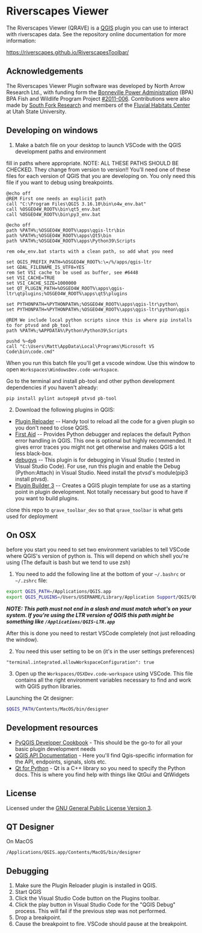 # Riverscapes Viewer

The Riverscapes Viewer (QRAVE) is a [QGIS](http://www.qgis.org/en/site/) plugin you can use to interact with riverscapes data. See the repository online documentation for more information:

<https://riverscapes.github.io/RiverscapesToolbar/>

## Acknowledgements

The Riverscapes Viewer Plugin software was developed by North Arrow Research Ltd., with funding form the [Bonneville Power Administration](https://www.bpa.gov/) (BPA) BPA Fish and Wildlife Program Project [#2011-006](http://www.cbfish.org/Project.mvc/Display/2011-006-00). Contributions were also made by [South Fork Research](http://www.southforkresearch.org/) and members of the [Fluvial Habitats Center](http://etal.joewheaton.org/a/joewheaton.org/et-al/) at Utah State University.

## Developing on windows


1. Make a batch file on your desktop to launch VSCode with the QGIS development paths and environment

fill in paths where appropriate.  NOTE: ALL THESE PATHS SHOULD BE CHECKED. They change from version to version!! You'll need one of these files for each version of QGIS that you are developing on. You only need this file if you want to debug using breakpoints.

```batch
@echo off
@REM First one needs an explicit path
call "C:\Program Files\QGIS 3.16.10\bin\o4w_env.bat"
call %OSGEO4W_ROOT%\bin\qt5_env.bat
call %OSGEO4W_ROOT%\bin\py3_env.bat

@echo off
path %PATH%;%OSGEO4W_ROOT%\apps\qgis-ltr\bin
path %PATH%;%OSGEO4W_ROOT%\apps\Qt5\bin
path %PATH%;%OSGEO4W_ROOT%\apps\Python39\Scripts

rem o4w_env.bat starts with a clean path, so add what you need

set QGIS_PREFIX_PATH=%OSGEO4W_ROOT%:\=/%/apps/qgis-ltr
set GDAL_FILENAME_IS_UTF8=YES
rem Set VSI cache to be used as buffer, see #6448
set VSI_CACHE=TRUE
set VSI_CACHE_SIZE=1000000
set QT_PLUGIN_PATH=%OSGEO4W_ROOT%\apps\qgis-ltr\qtplugins;%OSGEO4W_ROOT%\apps\qt5\plugins

set PYTHONPATH=%PYTHONPATH%;%OSGEO4W_ROOT%\apps\qgis-ltr\python\
set PYTHONPATH=%PYTHONPATH%;%OSGEO4W_ROOT%\apps\qgis-ltr\python\qgis

@REM We include local python scripts since this is where pip installs to for ptvsd and pb_tool
path %PATH%;%APPDATA%\Python\Python39\Scripts

pushd %~dp0
call "C:\Users\Matt\AppData\Local\Programs\Microsoft VS Code\bin\code.cmd"
```

When you run this batch file you'll get a vscode window. Use this window to open `Workspaces\WindowsDev.code-workspace`.

Go to the terminal and install pb-tool and other python development dependencies if you haven't already:

```
pip install pylint autopep8 ptvsd pb-tool
```


2. Download the following plugins in QGIS:

* [Plugin Reloader](https://github.com/borysiasty/plugin_reloader) -- Handy tool to reload all the code for a given plugin so you don't need to close QGIS.
* [First Aid](https://github.com/wonder-sk/qgis-first-aid-plugin) -- Provides Python debugger and replaces the default Python error handling in QGIS. This one is optional but highly recommended. It gives error traces you might not get otherwise and makes QGIS a lot less black-box.
* [debugvs](https://github.com/lmotta/debug_vs_plugin/wiki) -- This plugin is for debugging in Visual Studio ( tested in Visual Studio Code). For use, run this plugin and enable the Debug (Python:Attach) in Visual Studio. Need install the ptvsd's module(pip3 install ptvsd).
* [Plugin Builder 3](http://g-sherman.github.io/Qgis-Plugin-Builder) -- Creates a QGIS plugin template for use as a starting point in plugin development. Not totally necessary but good to have if you want to build plugins.


clone this repo to `qrave_toolbar_dev` so that `qrave_toolbar` is what gets used for deployment



## On OSX

before you start you need to set two environment variables to tell VSCode where QGIS's version of python is. This will depend on which shell you're using (The default is bash but we tend to use zsh)

1. You need to add the following line at the bottom of your `~/.bashrc` or `~/.zshrc` file:

```bash
export QGIS_PATH=/Applications/QGIS.app
export QGIS_PLUGINS=/Users/USERNAME/Library/Application Support/QGIS/QGIS3/profiles/user/python/plugins
```

***NOTE: This path must not end in a slash and must match what's on your system. If you're using the LTR version of QGIS this path might be something like `/Applications/QGIS-LTR.app`***

After this is done you need to restart VSCode completely (not just relloading the window).

2. You need this user setting to be on (it's in the user settings preferences)

```
"terminal.integrated.allowWorkspaceConfiguration": true
```

3. Open up the `Workspaces/OSXDev.code-workspace` using VSCode. This file contains all the right environment variables necessary to find and work with QGIS python libraries.

Launching the Qt designer:

```bash
$QGIS_PATH/Contents/MacOS/bin/designer 
```


## Development resources

* [PyQGIS Developer Cookbook](https://docs.qgis.org/3.16/en/docs/pyqgis_developer_cookbook/index.html) - This should be the go-to for all your basic plugin development needs
* [QGIS API Documentation](https://qgis.org/api/) - Here you'll find Qgis-specific information for the API, endpoints, signals, slots etc.
* [Qt for Python](https://doc.qt.io/qtforpython-5/) - Qt is a C++ library so you need to specify the Python docs. This is where you find help with things like QtGui and QtWidgets



## License

Licensed under the [GNU General Public License Version 3](https://github.com/Riverscapes/RiverscapesToolbar/blob/master/LICENSE).

## QT Designer

On MacOS

`/Applications/QGIS.app/Contents/MacOS/bin/designer`

## Debugging

1. Make sure the Plugin Reloader plugin is installed in QGIS.
1. Start QGIS
1. Click the Visual Studio Code button on the Plugins toolbar.
1. Click the play button in Visual Studio Code for the "QGIS Debug" process. This will fail if the previous step was not performed.
1. Drop a breakpoint.
1. Cause the breakpoint to fire. VSCode should pause at the breakpoint.

